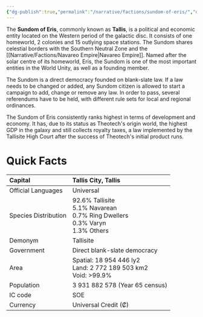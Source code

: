 ```yaml
---
{"dg-publish":true,"permalink":"/narrative/factions/sundom-of-eris/","dgPassFrontmatter":true}
---
```


The **Sundom of Eris**, commonly known as **Tallis**, is a political and economic entity located on the Western period of the galactic disc. It consists of one homeworld, 2 colonies and 15 outlying space stations. The Sundom shares celestial borders with the Southern Neutral Zone and the [[Narrative/Factions/Navareo Empire\|Navareo Empire]]. Named after the solar centre of its homeworld, Eris, the Sundom is one of the most important entities in the World Unity, as well as a founding member.

The Sundom is a direct democracy founded on blank-slate law. If a law needs to be changed or added, any Sundom citizen is allowed to start a campaign to add, change or remove any law. In order to pass, several referendums have to be held, with different rule sets for local and regional ordinances.

The Sundom of Eris consistently ranks highest in terms of development and economy. It has, due to its status as Theotech's origin world, the highest GDP in the galaxy and still collects royalty taxes, a law implemented by the Tallisite High Court after the success of Theotech's initial product runs.

# Quick Facts

|   Capital                |   Tallis City, Tallis<br>                                                                                                                                                     |
|:-------------------------|:------------------------------------------------------------------------------------------------------------------------------------------------------------------------------|
|   Official Languages     |   Universal                                                                                                                                                                   |
|   Species Distribution   |                                 92.6% Tallisite&nbsp;<div>5.1% Navarean&nbsp;</div><div>0.7% Ring Dwellers&nbsp;</div><div>0.3% Varyn&nbsp;</div><div>1.3% Others<br> </div>  |
|   Demonym                |   Tallisite                                                                                                                                                                   |
|   Government             |   Direct blank-slate democracy                                                                                                                                                |
|   Area                   | Spatial: 18 954 446 ly2&nbsp;<div>Land: 2 772 189 503 km2&nbsp;</div><div>Void: &gt;99.9%</div>                                                                               |
|   Population             |                                                                                                                                              3 931 882 578 (Year 65 census)   |
|   IC code                |   SOE                                                                                                                                                                         |
|   Currency               | Universal Credit (₡)                                                                                                                                                          |  